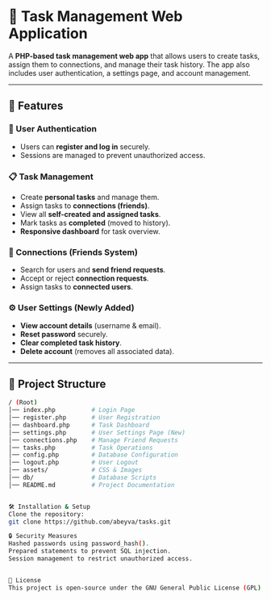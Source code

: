 # 📝 Task Management Web Application  

A **PHP-based task management web app** that allows users to create tasks, assign them to connections, and manage their task history. The app also includes user authentication, a settings page, and account management.

---

## 🚀 Features  

### 🔑 User Authentication  
- Users can **register and log in** securely.  
- Sessions are managed to prevent unauthorized access.  

### 📋 Task Management  
- Create **personal tasks** and manage them.  
- Assign tasks to **connections (friends)**.  
- View all **self-created and assigned tasks**.  
- Mark tasks as **completed** (moved to history).  
- **Responsive dashboard** for task overview.  

### 👥 Connections (Friends System)  
- Search for users and **send friend requests**.  
- Accept or reject **connection requests**.  
- Assign tasks to **connected users**.  

### ⚙️ User Settings (Newly Added)  
- **View account details** (username & email).  
- **Reset password** securely.  
- **Clear completed task history**.  
- **Delete account** (removes all associated data).  

---

## 📁 Project Structure  
```bash
/ (Root)
│── index.php          # Login Page
│── register.php       # User Registration
│── dashboard.php      # Task Dashboard
│── settings.php       # User Settings Page (New)
│── connections.php    # Manage Friend Requests
│── tasks.php          # Task Operations
│── config.php         # Database Configuration
│── logout.php         # User Logout
│── assets/            # CSS & Images
│── db/                # Database Scripts
│── README.md          # Project Documentation


🛠️ Installation & Setup
Clone the repository:
git clone https://github.com/abeyva/tasks.git

🔒 Security Measures
Hashed passwords using password_hash().
Prepared statements to prevent SQL injection.
Session management to restrict unauthorized access.


📜 License
This project is open-source under the GNU General Public License (GPL) AND MIT License.

